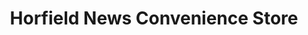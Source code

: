 ---
title: "Horfield News Convenience Store"
url: /bristol/horfield-news-convenience-store/
shop: Lebensmittel
---